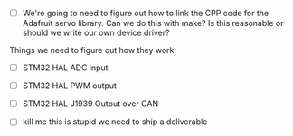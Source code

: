 - [ ] We're going to need to figure out how to link the CPP code for the 
      Adafruit servo library. Can we do this with make? Is this reasonable
      or should we write our own device driver?


Things we need to figure out how they work:
- [ ] STM32 HAL ADC input
- [ ] STM32 HAL PWM output
- [ ] STM32 HAL J1939 Output over CAN
- [ ] kill me this is stupid we need to ship a deliverable


